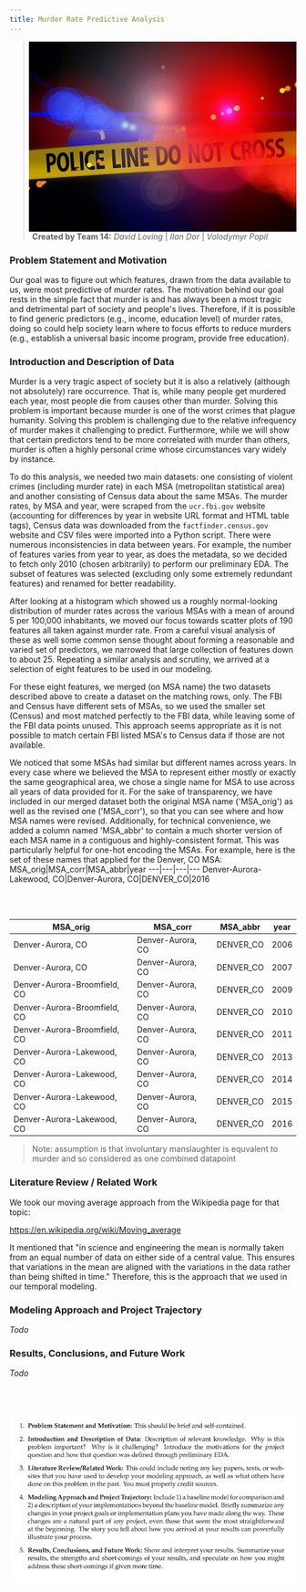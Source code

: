 ```yaml
---
title: Murder Rate Predictive Analysis
---
```

<img style="float: right;" src="img/police-line.jpg">


> **Created by Team 14:** *David Loving* \| *Ilan Dor* \| *Volodymyr Popil*

### Problem Statement and Motivation
Our goal was to figure out which features, drawn from the data available to us, were most predictive of murder rates. The motivation behind our goal rests in the simple fact that murder is and has always been a most tragic and detrimental part of society and people's lives. Therefore, if it is possible to find generic predictors (e.g., income, education level) of murder rates, doing so could help society learn where to focus efforts to reduce murders (e.g., establish a universal basic income program, provide free education).


### Introduction and Description of Data
Murder is a very tragic aspect of society but it is also a relatively (although not absolutely) rare occurrence. That is, while many people get murdered each year, most people die from causes other than murder. Solving this problem is important because murder is one of the worst crimes that plague humanity. Solving this problem is challenging due to the relative infrequency of murder makes it challenging to predict. Furthermore, while we will show that certain predictors tend to be more correlated with murder than others, murder is often a highly personal crime whose circumstances vary widely by instance.

To do this analysis, we needed two main datasets: one consisting of violent crimes (including murder rate) in each MSA (metropolitan statistical area) and another consisting of Census data about the same MSAs. The murder rates, by MSA and year, were scraped from the `ucr.fbi.gov` website (accounting for differences by year in website URL format and HTML table tags), Census data was downloaded from the `factfinder.census.gov` website and CSV files were imported into a Python script. There were numerous inconsistencies in data between years. For example, the number of features varies from year to year, as does the metadata, so we decided to fetch only 2010 (chosen arbitrarily) to perform our preliminary EDA. The subset of features was selected (excluding only some extremely redundant features) and renamed for better readability. 

After looking at a histogram which showed us a roughly normal-looking distribution of murder rates across the various MSAs with a mean of around 5 per 100,000 inhabitants, we moved our focus towards scatter plots of 190 features all taken against murder rate. From a careful visual analysis of these as well some common sense thought about forming a reasonable and varied set of predictors, we narrowed that large collection of features down to about 25. Repeating a similar analysis and scrutiny, we arrived at a selection of eight features to be used in our modeling.

For these eight features, we merged (on MSA name) the two datasets described above to create a dataset on the matching rows, only. The FBI and Census have different sets of MSAs, so we used the smaller set (Census) and most matched perfectly to the FBI data, while leaving some of the FBI data points unused. This approach seems appropriate as it is not possible to match certain FBI listed MSA's to Census data if those are not available.

We noticed that some MSAs had similar but different names across years. In every case where we believed the MSA to represent either mostly or exactly the same geographical area, we chose a single name for MSA to use across all years of data provided for it. For the sake of transparency, we have included in our merged dataset both the original MSA name ('MSA_orig') as well as the revised one ('MSA_corr'), so that you can see where and how MSA names were revised. Additionally, for technical convenience, we added a column named 'MSA_abbr' to contain a much shorter version of each MSA name in a contiguous and highly-consistent format. This was particularly helpful for one-hot encoding the MSAs. For example, here is the set of these names that applied for the Denver, CO MSA:
MSA_orig|MSA_corr|MSA_abbr|year
---|---|---|---
Denver-Aurora-Lakewood, CO|Denver-Aurora, CO|DENVER_CO|2016

<br><br>

MSA_orig|MSA_corr|MSA_abbr|year
---|---|---|---
Denver-Aurora, CO|Denver-Aurora, CO|DENVER_CO|2006
Denver-Aurora, CO|Denver-Aurora, CO|DENVER_CO|2007
Denver-Aurora-Broomfield, CO|Denver-Aurora, CO|DENVER_CO|2009
Denver-Aurora-Broomfield, CO|Denver-Aurora, CO|DENVER_CO|2010
Denver-Aurora-Broomfield, CO|Denver-Aurora, CO|DENVER_CO|2011
Denver-Aurora-Lakewood, CO|Denver-Aurora, CO|DENVER_CO|2013
Denver-Aurora-Lakewood, CO|Denver-Aurora, CO|DENVER_CO|2014
Denver-Aurora-Lakewood, CO|Denver-Aurora, CO|DENVER_CO|2015
Denver-Aurora-Lakewood, CO|Denver-Aurora, CO|DENVER_CO|2016




> Note: assumption is that involuntary manslaughter is equvalent to murder and so considered as one combined datapoint

### Literature Review / Related Work
We took our moving average approach from the Wikipedia page for that topic: 

https://en.wikipedia.org/wiki/Moving_average

It mentioned that "in science and engineering the mean is normally taken from an equal number of data on either side of a central value. This ensures that variations in the mean are aligned with the variations in the data rather than being shifted in time." Therefore, this is the approach that we used in our temporal modeling.

### Modeling Approach and Project Trajectory
*Todo*

### Results, Conclusions, and Future Work
*Todo*


<br><br><br>
![png](img/report_requirements.png)